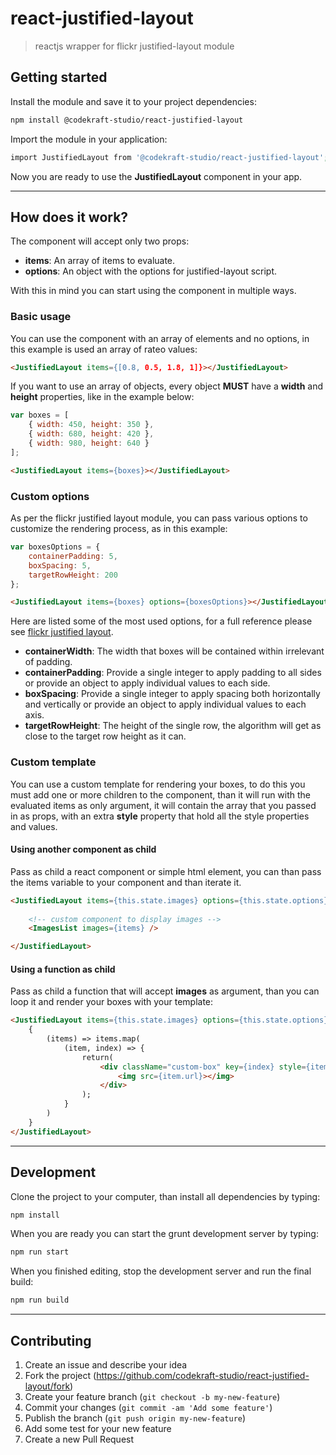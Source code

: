 # react-justified-layout
> reactjs wrapper for flickr justified-layout module

## Getting started
Install the module and save it to your project dependencies:
```bash
npm install @codekraft-studio/react-justified-layout
```
Import the module in your application:
```bash
import JustifiedLayout from '@codekraft-studio/react-justified-layout';
```
Now you are ready to use the __JustifiedLayout__ component in your app.

---

## How does it work?
The component will accept only two props:
* __items__: An array of items to evaluate.
* __options__: An object with the options for justified-layout script.

With this in mind you can start using the component in multiple ways.

### Basic usage
You can use the component with an array of elements and no options, in this example is used an array of rateo values:
```html
<JustifiedLayout items={[0.8, 0.5, 1.8, 1]}></JustifiedLayout>
```
If you want to use an array of objects, every object __MUST__ have a __width__ and __height__ properties, like in the example below:
```javascript
var boxes = [
	{ width: 450, height: 350 },
	{ width: 680, height: 420 },
	{ width: 980, height: 640 }
];
```
```html
<JustifiedLayout items={boxes}></JustifiedLayout>
```

### Custom options
As per the flickr justified layout module, you can pass various options to customize the rendering process, as in this example:
```javascript
var boxesOptions = {
	containerPadding: 5,
	boxSpacing: 5,
	targetRowHeight: 200
};
```
```html
<JustifiedLayout items={boxes} options={boxesOptions}></JustifiedLayout>
```

Here are listed some of the most used options, for a full reference please see [flickr justified layout](http://flickr.github.io/justified-layout/).

* __containerWidth__: The width that boxes will be contained within irrelevant of padding.
* __containerPadding__: Provide a single integer to apply padding to all sides or provide an object to apply individual values to each side.
* __boxSpacing__: Provide a single integer to apply spacing both horizontally and vertically or provide an object to apply individual values to each axis.
* __targetRowHeight__: The height of the single row, the algorithm will get as close to the target row height as it can.

### Custom template
You can use a custom template for rendering your boxes, to do this you must add one or more children to the component, than it will run with the evaluated items as only argument, it will contain the array that you passed in as props, with an extra __style__ property that hold all the style properties and values.

#### Using another component as child
Pass as child a react component or simple html element, you can than pass the items variable to your component and than iterate it.
```html
<JustifiedLayout items={this.state.images} options={this.state.options}>
	
	<!-- custom component to display images -->
	<ImagesList images={items} />

</JustifiedLayout>
```

#### Using a function as child
Pass as child a function that will accept __images__ as argument, than you can loop it and render your boxes with your template:
```html
<JustifiedLayout items={this.state.images} options={this.state.options}>
	{
		(items) => items.map(
			(item, index) => {
				return(
					<div className="custom-box" key={index} style={item.style}>
						<img src={item.url}></img>
					</div>
				);
			}
		)
	}
</JustifiedLayout>
```

---

## Development
Clone the project to your computer, than install all dependencies by typing:
```bash
npm install
```
When you are ready you can start the grunt development server by typing:
```bash
npm run start
```
When you finished editing, stop the development server and run the final build:
```bash
npm run build
```

---

## Contributing

1. Create an issue and describe your idea
2. Fork the project (https://github.com/codekraft-studio/react-justified-layout/fork)
3. Create your feature branch (`git checkout -b my-new-feature`)
4. Commit your changes (`git commit -am 'Add some feature'`)
5. Publish the branch (`git push origin my-new-feature`)
6. Add some test for your new feature
7. Create a new Pull Request
